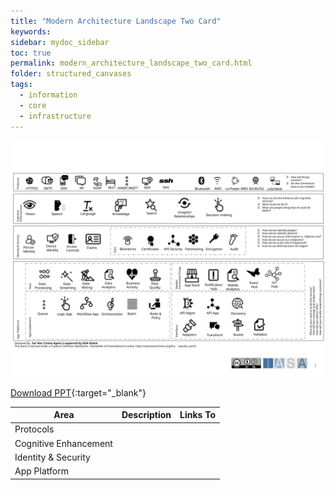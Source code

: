 ```yaml
---
title: "Modern Architecture Landscape Two Card"
keywords: 
sidebar: mydoc_sidebar
toc: true
permalink: modern_architecture_landscape_two_card.html
folder: structured_canvases
tags: 
  - information
  - core
  - infrastructure
---
```


![image001](media/modern_architecture_landscape_two_card001.svg)

[Download PPT](media/ppt/modern_architecture_landscape_two_card.ppt){:target="_blank"}

| Area | Description | Links To |
| --- | --- | --- |
| Protocols |   |   |
| Cognitive Enhancement |   |   |
| Identity & Security |   |   |
| App Platform |   |   |